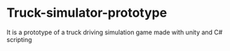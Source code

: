 # Truck-simulator-prototype
It is a prototype of a truck driving simulation game made with unity and C# scripting
